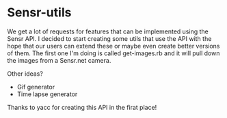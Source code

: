 Sensr-utils
===========

We get a lot of requests for features that can be implemented using the Sensr API.  I decided to start
creating some utils that use the API with the hope that our users can extend these or maybe even create
better versions of them.  The first one I'm doing is called get-images.rb and it will pull down the images
from a Sensr.net camera.

Other ideas?

* Gif generator
* Time lapse generator

Thanks to yacc for creating this API in the firat place!
